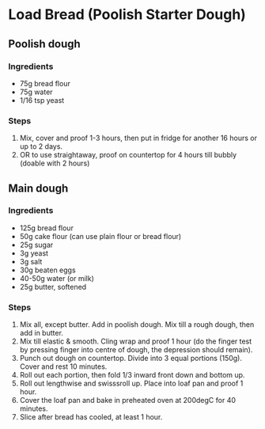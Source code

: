 # Load Bread (Poolish Starter Dough)

## Poolish dough
### Ingredients
- 75g bread flour
- 75g water
- 1/16 tsp yeast

### Steps
1. Mix, cover and proof 1-3 hours, then put in fridge for another 16 hours or up to 2 days.
2. OR to use straightaway, proof on countertop for 4 hours till bubbly (doable with 2 hours)

## Main dough
### Ingredients
- 125g bread flour
- 50g cake flour (can use plain flour or bread flour)
- 25g sugar
-  3g yeast
-  3g salt
- 30g beaten eggs
- 40-50g water (or milk)
- 25g butter, softened

### Steps
1. Mix all, except butter. Add in poolish dough. Mix till a rough dough, then add in butter.
2. Mix till elastic & smooth. Cling wrap and proof 1 hour (do the finger test by pressing finger into centre of dough, the depression should remain).
3. Punch out dough on countertop. Divide into 3 equal portions (150g). Cover and rest 10 minutes.
4. Roll out each portion, then fold 1/3 inward front down and bottom up.
5. Roll out lengthwise and swisssroll up. Place into loaf pan and proof 1 hour.
6. Cover the loaf pan and bake in preheated oven at 200degC for 40 minutes.
7. Slice after bread has cooled, at least 1 hour.
